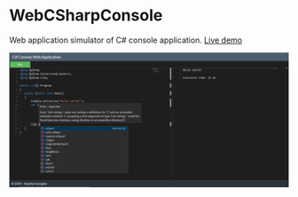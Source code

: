 # WebCSharpConsole

Web application simulator of C# console application.
<a href="https://console-application.azurewebsites.net//" target="_blank">Live demo</a>

<img src="https://raw.githubusercontent.com/SlavchoGeorgiev/WebCSharpConsole/master/Images/Screenshot_1.png"/>
